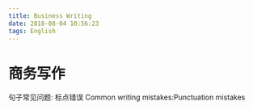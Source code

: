 ```yaml
---
title: Business Writing
date: 2018-08-04 10:56:23
tags: English
---
```



# 商务写作


句子常见问题: 标点错误 Common writing mistakes:Punctuation mistakes

